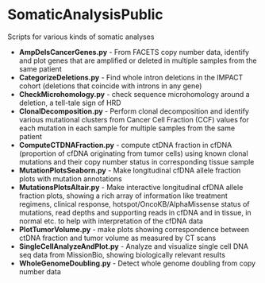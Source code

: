 # SomaticAnalysisPublic


Scripts for various kinds of somatic analyses

- **AmpDelsCancerGenes.py** - From FACETS copy number data, identify and plot genes that are amplified or deleted in multiple samples from the same patient
- **CategorizeDeletions.py** - Find whole intron deletions in the IMPACT cohort (deletions that coincide with introns in any gene)
- **CheckMicrohomology.py** - check sequence microhomology around a deletion, a tell-tale sign of HRD
- **ClonalDecomposition.py** - Perform clonal decomposition and identify various mutational clusters from Cancer Cell Fraction (CCF) values for each mutation in each sample for multiple samples from the same patient
- **ComputeCTDNAFraction.py** - compute ctDNA fraction in cfDNA (proportion of cfDNA originating from tumor cells) using known clonal mutations and their copy number status in corresponding tissue sample
- **MutationPlotsSeaborn.py** - Make longitudinal cfDNA allele fraction plots with mutation annotations
- **MutationsPlotsAltair.py** - Make interactive longitudinal cfDNA allele fraction plots, showing a rich array of information like treatment regimens, clinical response, hotspot/OncoKB/AlphaMissense status of mutations, read depths and supporting reads in cfDNA and in tissue, in normal etc. to help with interpretation of the cfDNA data
- **PlotTumorVolume.py** - make plots showing correspondence between ctDNA fraction and tumor volume as measured by CT scans
- **SingleCellAnalyzeAndPlot.py** - Analyze and visualize single cell DNA seq data from MissionBio, showing biologically relevant results
- **WholeGenomeDoubling.py** - Detect whole genome doubling from copy number data

 
